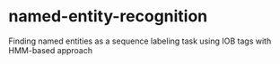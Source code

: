 # named-entity-recognition
Finding named entities as a sequence labeling task using IOB tags with HMM-based approach
